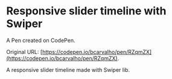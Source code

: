 # Responsive slider timeline with Swiper

A Pen created on CodePen.

Original URL: [https://codepen.io/bcarvalho/pen/RZqmZX](https://codepen.io/bcarvalho/pen/RZqmZX).

A responsive slider  timeline made with Swiper lib.